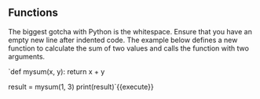 ## Functions
The biggest gotcha with Python is the whitespace. Ensure that you have an empty new line after indented code. The example below defines a new function to calculate the sum of two values and calls the function with two arguments.

`def mysum(x, y):
	return x + y 

result = mysum(1, 3)
print(result)`{{execute}}

